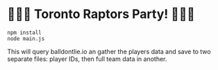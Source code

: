 # 🏀🇨🇦 Toronto Raptors Party! 🏀🇨🇦

```
npm install
node main.js
```

This will query balldontlie.io an gather the players data and save to two separate files: player IDs, then full team data in another.
